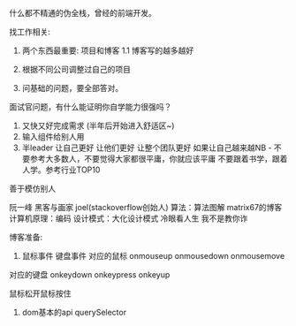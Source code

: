 什么都不精通的伪全栈，曾经的前端开发。

找工作相关: 
1. 两个东西最重要: 项目和博客
1.1 博客写的越多越好

2. 根据不同公司调整过自己的项目

3. 问基础的问题，要全部答对。


面试官问题，有什么能证明你自学能力很强吗？

1. 又快又好完成需求 (半年后开始进入舒适区~)
2. 输入组件给别人用
3. 半leader
让自己更好 让他们更好 让整个团队更好
如果让自己越来越NB - 不要参考大多数人，不要觉得大家都很平庸，你就应该平庸
不要跟着书学，跟着人学。参考行业TOP10

善于模仿别人

阮一峰 黑客与画家 joel(stackoverflow创始人)
算法：算法图解 matrix67的博客
计算机原理：编码
设计模式：大化设计模式
冷眼看人生  我不是教你诈

博客准备: 
1. 鼠标事件 键盘事件
对应的鼠标
onmouseup
onmousedown
onmousemove

对应的键盘
onkeydown
onkeypress
onkeyup

鼠标松开鼠标按住


1. dom基本的api
querySelector


